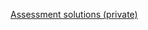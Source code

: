 [Assessment solutions (private)](https://github.com/ScriptEdcurriculum/solutions/tree/master/units/3-CSS/lessons/1-headerstylebutton/assessments)
